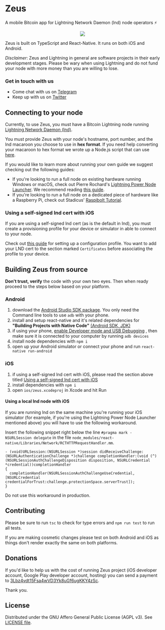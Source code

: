 # Zeus
A mobile Bitcoin app for Lightning Network Daemon (lnd) node operators ⚡️

<p align="center"><img src="https://user-images.githubusercontent.com/47701173/52906403-29e5ad80-3219-11e9-9d79-e73e812a0d30.png"></p>

Zeus is built on TypeScript and React-Native. It runs on both iOS and Android.

*Disclaimer*: Zeus and Lightning in general are software projects in their early development stages. Please be wary when using Lightning and do not fund your node with more money than you are willing to lose.

### Get in touch with us
* Come chat with us on
[Telegram](https://t.me/zeusLN)
* Keep up with us on
[Twitter](https://twitter.com/ZeusLN)


## Connecting to your node

Currently, to use Zeus, you must have a Bitcoin Lightning node running 
[Lightning Network Daemon (lnd)](https://github.com/LightningNetwork/lnd).

You must provide Zeus with your node's hostname, port number, and the lnd macaroon you choose to use in **hex format**. If you need help converting your macaroon to hex format we wrote up a Node.js script that can use 
[here](https://github.com/ZeusLN/lnd-hex-macaroon-generator/).

If you would like to learn more about running your own guide we suggest checking out the following guides:
* If you're looking to run a full node on existing hardware running Windows or macOS, check out Pierre Rochard's 
[Lightning Power Node Launcher](https://github.com/PierreRochard/node-launcher). 
We recommend reading 
[this guide](https://medium.com/lightning-power-users/windows-macos-lightning-network-284bd5034340).
* If you're looking to run a full node on a dedicated piece of hardware like a Raspberry Pi, check out Stadicus' 
[Raspibolt Tutorial](https://github.com/Stadicus/guides/tree/master/raspibolt).

### Using a self-signed lnd cert with iOS

If you are using a self-signed lnd cert (as is the default in lnd), you must create a provisioning profile for your device or simulator in able to connect to your node.

Check out 
[this guide](https://www.howtogeek.com/253325/how-to-create-an-ios-configuration-profile-and-alter-hidden-settings/) 
for setting up a configuration profile. You want to add your LND cert to the section marked `Certificates` before associating the profile to your device.

## Building Zeus from source

**Don't trust, verify** the code with your own two eyes. Then when ready proceed to the steps below based on your platform.

### Android
1. download the
[Android Studio SDK package](https://developer.android.com/studio/#downloads).
You only need the Command line tools to use `adb` with your phone.
2. install and setup react-native and it's related dependencies for **"Building Projects with Native Code"** [(Android SDK, JDK)](https://facebook.github.io/react-native/docs/getting-started.html) 
3. if using your phone,
[enable Developer mode and USB Debugging](https://developer.android.com/studio/debug/dev-options)
, then make sure it is connected to your computer by running `adb devices`
3. install node dependencies with `npm i`
5. open up your Android simulator or connect your phone and run `react-native run-android`

### iOS
1. if using a self-signed lnd cert with iOS, please read the section above titled
[Using a self-signed lnd cert with iOS](#using-a-self-signed-lnd-cert-with-ios)
2. install dependencies with `npm i`
3. open `ios/zeus.xcodeproj` in Xcode and hit Run

#### Using a local lnd node with iOS

If you are running lnd on the same machine you're running your iOS simulator (for example, if you're using the Lightning Power Node Launcher mentioned above) you will have to use the following workaround.

Insert the following snippet right below the line `#pragma mark - NSURLSession delegate` in the file `node_modules/react-native/Libraries/Network/RCTHTTPRequestHandler.mm`.

```objectivec++
- (void)URLSession:(NSURLSession *)session didReceiveChallenge:(NSURLAuthenticationChallenge *)challenge completionHandler:(void (^)(NSURLSessionAuthChallengeDisposition disposition, NSURLCredential *credential))completionHandler
{
  completionHandler(NSURLSessionAuthChallengeUseCredential, [NSURLCredential credentialForTrust:challenge.protectionSpace.serverTrust]);
}
```

Do not use this workaround in production.

## Contributing

Please be sure to run `tsc` to check for type errors and `npm run test` to run all tests.

If you are making cosmetic changes please test on both Android and iOS as things don't render exactly the same on both platforms.

## Donations

If you'd like to help us with the cost of running Zeus project (iOS developer account, Google Play developer account, hosting) you can send a payment to 
[3Lbz4vdt15Fsa4wVD3Yk8uGf6ugKKY4zSc](https://blockstream.info/address/3Lbz4vdt15Fsa4wVD3Yk8uGf6ugKKY4zSc).

Thank you.

## License

Distributed under the GNU Affero General Public License (AGPL v3). See [LICENSE file](LICENSE).
